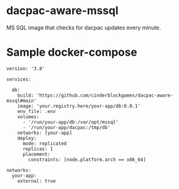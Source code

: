 # dacpac-aware-mssql
MS SQL image that checks for dacpac updates every minute.

# Sample docker-compose

```
version: '3.8'

services:

  db:
    build: 'https://github.com/cinderblockgames/dacpac-aware-mssql#main'
    image: 'your.registry.here/your-app/db:0.0.1'
    env_file: .env
    volumes:
      - '/run/your-app/db:/var/opt/mssql'
      - '/run/your-app/dacpac:/tmp/db'
    networks: [your-app]
    deploy:
      mode: replicated
      replicas: 1
      placement:
        constraints: [node.platform.arch == x86_64]

networks:
  your-app:
    external: true
```
